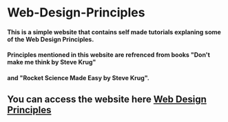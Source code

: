 # Web-Design-Principles
#### This is a simple website that contains self made tutorials explaning some of the Web Design Principles.
#### Principles mentioned in this website are refrenced from books "Don't make me think by **Steve Krug**"
#### and "Rocket Science Made Easy by **Steve Krug**".

## You can access the website here [Web Design Principles](https://samarth010.github.io/Web-Design-Principles/index.html)
